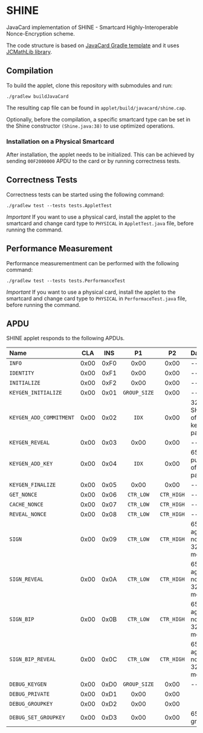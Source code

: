 # SHINE

JavaCard implementation of SHINE - Smartcard Highly-Interoperable Nonce-Encryption scheme.

The code structure is based on [JavaCard Gradle template](https://github.com/ph4r05/javacard-gradle-template) and it uses [JCMathLib library](https://github.com/OpenCryptoProject/JCMathLib).

## Compilation

To build the applet, clone this repository with submodules and run:

```
./gradlew buildJavaCard
```

The resulting cap file can be found in `applet/build/javacard/shine.cap`.

Optionally, before the compilation, a specific smartcard type can be set in the
Shine constructor `(Shine.java:38)` to use optimized operations.

### Installation on a Physical Smartcard

After installation, the applet needs to be initialized. This can be achieved by sending `00F2000000` APDU to the card or by running correctness tests.

## Correctness Tests

Correctness tests can be started using the following command:

```
./gradlew test --tests tests.AppletTest
```

*Important* If you want to use a physical card, install the applet to the smartcard and change card type to `PHYSICAL` in `AppletTest.java` file, before running the command.

## Performance Measurement

Performance measurementment can be performed with the following command:

```
./gradlew test --tests tests.PerformanceTest
```

*Important* If you want to use a physical card, install the applet to the smartcard and change card type to `PHYSICAL` in `PerformaceTest.java` file, before running the command.

## APDU

SHINE applet responds to the following APDUs.

| Name                    | CLA   | INS   | P1           | P2         | Data                                    |
| :---                    | :---: | :---: | :---:        | :---:      | :---                                    |
| `INFO`                  | 0x00  | 0xF0  | 0x00         | 0x00       | ---                                     |
| `IDENTITY`              | 0x00  | 0xF1  | 0x00         | 0x00       | ---                                     |
| `INITIALIZE`            | 0x00  | 0xF2  | 0x00         | 0x00       | ---                                     |
| `KEYGEN_INITIALIZE`     | 0x00  | 0x01  | `GROUP_SIZE` | 0x00       | ---                                     |
| `KEYGEN_ADD_COMMITMENT` | 0x00  | 0x02  | `IDX`        | 0x00       | 32B SHA256 of public key of `IDX` party |
| `KEYGEN_REVEAL`         | 0x00  | 0x03  | 0x00         | 0x00       | ---                                     |
| `KEYGEN_ADD_KEY`        | 0x00  | 0x04  | `IDX`        | 0x00       | 65B public key of `IDX` party           |
| `KEYGEN_FINALIZE`       | 0x00  | 0x05  | 0x00         | 0x00       | ---                                     |
| `GET_NONCE`             | 0x00  | 0x06  | `CTR_LOW`    | `CTR_HIGH` | ---                                     |
| `CACHE_NONCE`           | 0x00  | 0x07  | `CTR_LOW`    | `CTR_HIGH` | ---                                     |
| `REVEAL_NONCE`          | 0x00  | 0x08  | `CTR_LOW`    | `CTR_HIGH` | ---                                     |
| `SIGN`                  | 0x00  | 0x09  | `CTR_LOW`    | `CTR_HIGH` | 65B aggregate nonce + 32B message       |
| `SIGN_REVEAL`           | 0x00  | 0x0A  | `CTR_LOW`    | `CTR_HIGH` | 65B aggregate nonce + 32B message       |
| `SIGN_BIP`              | 0x00  | 0x0B  | `CTR_LOW`    | `CTR_HIGH` | 65B aggregate nonce + 32B message       |
| `SIGN_BIP_REVEAL`       | 0x00  | 0x0C  | `CTR_LOW`    | `CTR_HIGH` | 65B aggregate nonce + 32B message       |
| `DEBUG_KEYGEN`          | 0x00  | 0xD0  | `GROUP_SIZE` | 0x00       | ---                                     |
| `DEBUG_PRIVATE`         | 0x00  | 0xD1  | 0x00         | 0x00       |                                         |
| `DEBUG_GROUPKEY`        | 0x00  | 0xD2  | 0x00         | 0x00       |                                         |
| `DEBUG_SET_GROUPKEY`    | 0x00  | 0xD3  | 0x00         | 0x00       | 65B group key                           |
